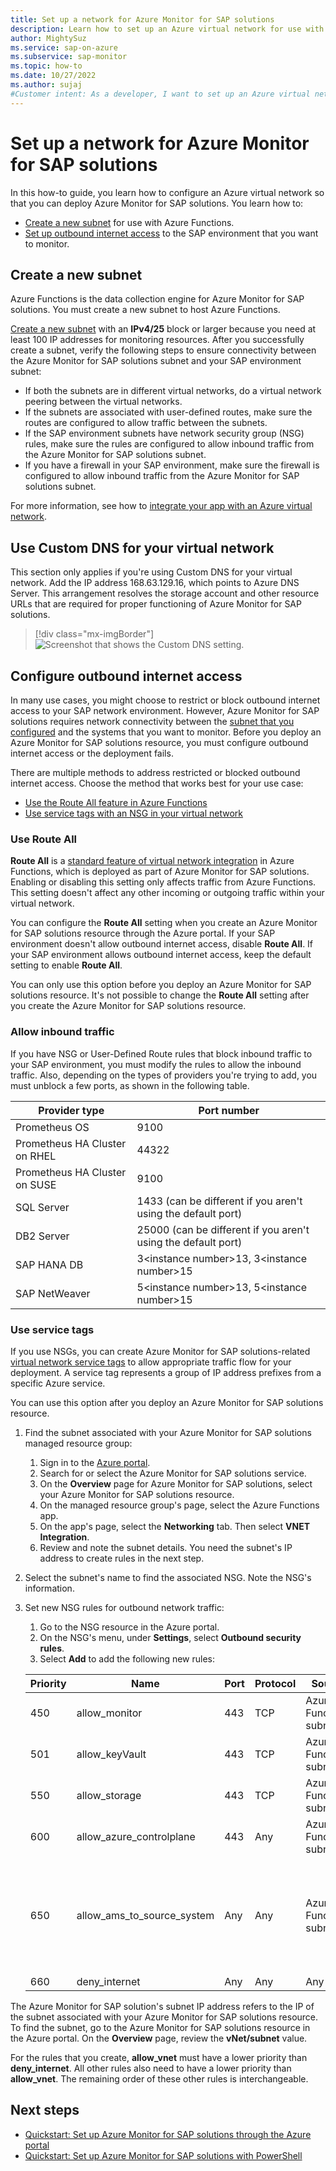 ```yaml
---
title: Set up a network for Azure Monitor for SAP solutions 
description: Learn how to set up an Azure virtual network for use with Azure Monitor for SAP solutions.
author: MightySuz
ms.service: sap-on-azure
ms.subservice: sap-monitor
ms.topic: how-to
ms.date: 10/27/2022
ms.author: sujaj
#Customer intent: As a developer, I want to set up an Azure virtual network so that I can use Azure Monitor for SAP solutions.
---
```

# Set up a network for Azure Monitor for SAP solutions

In this how-to guide, you learn how to configure an Azure virtual network so that you can deploy Azure Monitor for SAP solutions. You learn how to:

- [Create a new subnet](#create-a-new-subnet) for use with Azure Functions.
- [Set up outbound internet access](#configure-outbound-internet-access) to the SAP environment that you want to monitor.

## Create a new subnet

Azure Functions is the data collection engine for Azure Monitor for SAP solutions. You must create a new subnet to host Azure Functions.

[Create a new subnet](../../azure-functions/functions-networking-options.md#subnets) with an **IPv4/25** block or larger because you need at least 100 IP addresses for monitoring resources.
After you successfully create a subnet, verify the following steps to ensure connectivity between the Azure Monitor for SAP solutions subnet and your SAP environment subnet:

- If both the subnets are in different virtual networks, do a virtual network peering between the virtual networks.
- If the subnets are associated with user-defined routes, make sure the routes are configured to allow traffic between the subnets.
- If the SAP environment subnets have network security group (NSG) rules, make sure the rules are configured to allow inbound traffic from the Azure Monitor for SAP solutions subnet.
- If you have a firewall in your SAP environment, make sure the firewall is configured to allow inbound traffic from the Azure Monitor for SAP solutions subnet.

For more information, see how to [integrate your app with an Azure virtual network](../../app-service/overview-vnet-integration.md).

## Use Custom DNS for your virtual network

This section only applies if you're using Custom DNS for your virtual network. Add the IP address 168.63.129.16, which points to Azure DNS Server. This arrangement resolves the storage account and other resource URLs that are required for proper functioning of Azure Monitor for SAP solutions.

> [!div class="mx-imgBorder"]
> ![Screenshot that shows the Custom DNS setting.]([../../media/set-up-network/adding-custom-dns.png)

## Configure outbound internet access

In many use cases, you might choose to restrict or block outbound internet access to your SAP network environment. However, Azure Monitor for SAP solutions requires network connectivity between the [subnet that you configured](#create-a-new-subnet) and the systems that you want to monitor. Before you deploy an Azure Monitor for SAP solutions resource, you must configure outbound internet access or the deployment fails.

There are multiple methods to address restricted or blocked outbound internet access. Choose the method that works best for your use case:

- [Use the Route All feature in Azure Functions](#use-route-all)
- [Use service tags with an NSG in your virtual network](#use-service-tags)

### Use Route All

**Route All** is a [standard feature of virtual network integration](../../azure-functions/functions-networking-options.md#virtual-network-integration) in Azure Functions, which is deployed as part of Azure Monitor for SAP solutions. Enabling or disabling this setting only affects traffic from Azure Functions. This setting doesn't affect any other incoming or outgoing traffic within your virtual network.

You can configure the **Route All** setting when you create an Azure Monitor for SAP solutions resource through the Azure portal. If your SAP environment doesn't allow outbound internet access, disable **Route All**. If your SAP environment allows outbound internet access, keep the default setting to enable **Route All**.

You can only use this option before you deploy an Azure Monitor for SAP solutions resource. It's not possible to change the **Route All** setting after you create the Azure Monitor for SAP solutions resource.

### Allow inbound traffic

If you have NSG or User-Defined Route rules that block inbound traffic to your SAP environment, you must modify the rules to allow the inbound traffic. Also, depending on the types of providers you're trying to add, you must unblock a few ports, as shown in the following table.

| Provider type                  | Port number                                                         |
|------------------------------------|---------------------------------------------------------------------|
| Prometheus OS                      |  9100                                                               |
| Prometheus HA Cluster on RHEL      |  44322                                                              |
| Prometheus HA Cluster on SUSE      |  9100                                                               |
| SQL Server                         |  1433  (can be different if you aren't using the default port)     |
| DB2 Server                         |  25000 (can be different if you aren't using the default port)     |
| SAP HANA DB                        |  3\<instance number\>13, 3\<instance number\>15                         |
| SAP NetWeaver                      |  5\<instance number\>13, 5\<instance number\>15                         |

### Use service tags

If you use NSGs, you can create Azure Monitor for SAP solutions-related [virtual network service tags](../../virtual-network/service-tags-overview.md) to allow appropriate traffic flow for your deployment. A service tag represents a group of IP address prefixes from a specific Azure service.

You can use this option after you deploy an Azure Monitor for SAP solutions resource.

1. Find the subnet associated with your Azure Monitor for SAP solutions managed resource group:
      1. Sign in to the [Azure portal](https://portal.azure.com).
      1. Search for or select the Azure Monitor for SAP solutions service.
      1. On the **Overview** page for Azure Monitor for SAP solutions, select your Azure Monitor for SAP solutions resource.
      1. On the managed resource group's page, select the Azure Functions app.
      1. On the app's page, select the **Networking** tab. Then select **VNET Integration**.
      1. Review and note the subnet details. You need the subnet's IP address to create rules in the next step.
1. Select the subnet's name to find the associated NSG. Note the NSG's information.
1. Set new NSG rules for outbound network traffic:
      1. Go to the NSG resource in the Azure portal.
      1. On the NSG's menu, under **Settings**, select **Outbound security rules**.
      1. Select **Add** to add the following new rules:

    | Priority | Name                | Port | Protocol | Source | Destination      | Action |
    |--------------|--------------------------|----------|--------------|------------|----------------------|------------|
    | 450          | allow_monitor            | 443      | TCP          |  Azure Functions subnet           | Azure Monitor         | Allow      |
    | 501          | allow_keyVault           | 443      | TCP          |  Azure Functions subnet           | Azure Key Vault        | Allow      |
    | 550          | allow_storage            | 443      | TCP          |   Azure Functions subnet          | Storage              | Allow      |
    | 600          | allow_azure_controlplane | 443      | Any          |   Azure Functions subnet          | Azure Resource Manager | Allow      |
    | 650      | allow_ams_to_source_system | Any  | Any   |  Azure Functions subnet | Virtual network or comma-separated IP addresses of the source system | Allow      |
    | 660          | deny_internet            | Any      | Any          | Any        | Internet             | Deny       |
    
The Azure Monitor for SAP solution's subnet IP address refers to the IP of the subnet associated with your Azure Monitor for SAP solutions resource. To find the subnet, go to the Azure Monitor for SAP solutions resource in the Azure portal. On the **Overview** page, review the **vNet/subnet** value.

For the rules that you create, **allow_vnet** must have a lower priority than **deny_internet**. All other rules also need to have a lower priority than **allow_vnet**. The remaining order of these other rules is interchangeable.

## Next steps

- [Quickstart: Set up Azure Monitor for SAP solutions through the Azure portal](quickstart-portal.md)
- [Quickstart: Set up Azure Monitor for SAP solutions with PowerShell](quickstart-powershell.md)
